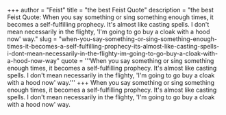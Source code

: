 +++
author = "Feist"
title = "the best Feist Quote"
description = "the best Feist Quote: When you say something or sing something enough times, it becomes a self-fulfilling prophecy. It's almost like casting spells. I don't mean necessarily in the flighty, 'I'm going to go buy a cloak with a hood now' way."
slug = "when-you-say-something-or-sing-something-enough-times-it-becomes-a-self-fulfilling-prophecy-its-almost-like-casting-spells-i-dont-mean-necessarily-in-the-flighty-im-going-to-go-buy-a-cloak-with-a-hood-now-way"
quote = '''When you say something or sing something enough times, it becomes a self-fulfilling prophecy. It's almost like casting spells. I don't mean necessarily in the flighty, 'I'm going to go buy a cloak with a hood now' way.'''
+++
When you say something or sing something enough times, it becomes a self-fulfilling prophecy. It's almost like casting spells. I don't mean necessarily in the flighty, 'I'm going to go buy a cloak with a hood now' way.

